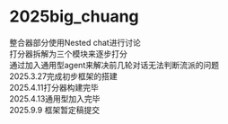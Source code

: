# 2025big_chuang
整合器部分使用Nested chat进行讨论  
打分器拆解为三个模块来逐步打分  
通过加入通用型agent来解决前几轮对话无法判断流派的问题  
2025.3.27完成初步框架的搭建  
2025.4.11打分器构建完毕  
2025.4.13通用型加入完毕  
2025.9.9 框架暂定稿提交
